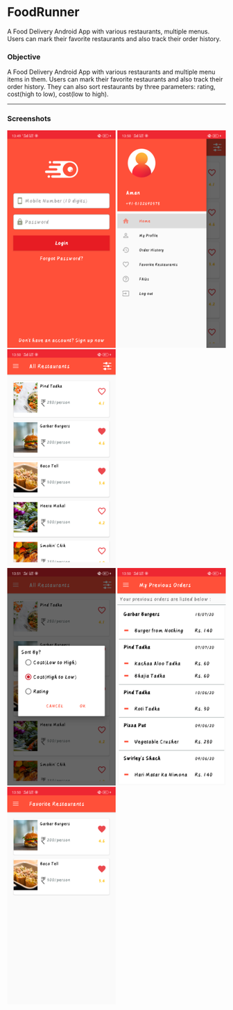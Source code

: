 # FoodRunner
A Food Delivery Android App with various restaurants, multiple menus. Users can mark their favorite restaurants and also track their order history.

<h3>Objective</h3> 
A Food Delivery Android App with various restaurants and multiple menu items in them. Users can mark their favorite restaurants and also track their order history. They can also sort restaurants by three parameters: rating, cost(high to low), cost(low to high).

***

<h3>Screenshots</h3>

<div class="row">
      <img src="/screenshots/Login.png" width="250" title="Login">
      <img src="/screenshots/Drawer.png" width="250" title="Menu Drawer">     
      <img src="/screenshots/AllRestaurants.png" width="250" title="All Restaurants">
</div>

<div class="row">
      <img src="/screenshots/SORTING.png" width="250" title="Sorting Menu">
      <img src="/screenshots/Orders.png" width="250" title="Order History">
      <img src="screenshots/FavoriteRestaurants.png" width="250" title="Favorite Restaurants">
</div>
